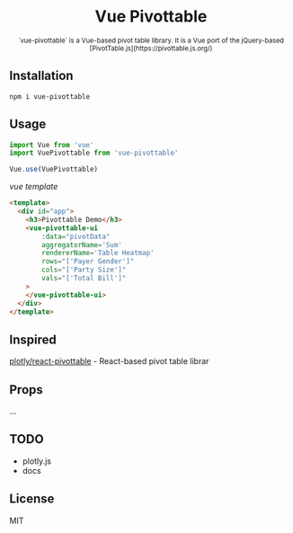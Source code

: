 
<div align="center">
    <h1>Vue Pivottable</h1>
    <small>`vue-pivottable` is a Vue-based pivot table library. It is a Vue port of the jQuery-based
[PivotTable.js](https://pivottable.js.org/)</small>
</div>

## Installation

```shall
npm i vue-pivottable
```

## Usage
```js
import Vue from 'vue'
import VuePivottable from 'vue-pivottable'

Vue.use(VuePivottable)
```

_vue template_

```html
<template>
  <div id="app">
    <h3>Pivottable Demo</h3>
    <vue-pivottable-ui
        :data="pivotData"
        aggregatorName='Sum'
        rendererName='Table Heatmap'
        rows="['Payer Gender']"
        cols="['Party Size']"
        vals="['Total Bill']"
    >
    </vue-pivottable-ui>
  </div>
</template>
```

## Inspired
[plotly/react-pivottable](https://github.com/plotly/react-pivottable) - React-based pivot table librar


## Props
...

## TODO
* plotly.js
* docs

## License
MIT